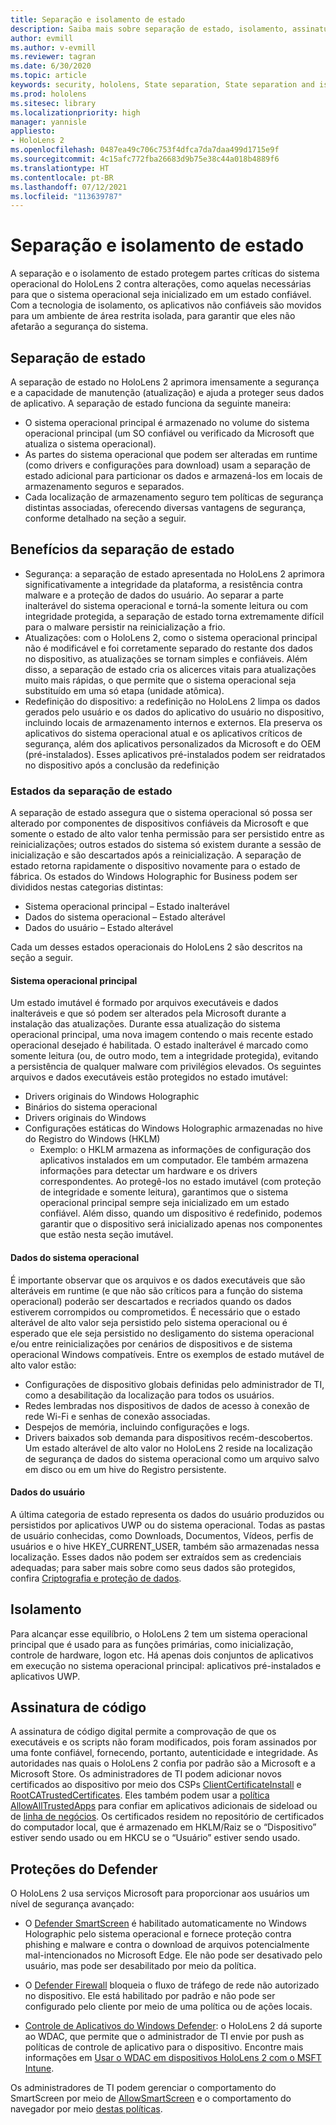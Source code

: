 ```yaml
---
title: Separação e isolamento de estado
description: Saiba mais sobre separação de estado, isolamento, assinatura de código e aplicativos do Defender no dispositivo de realidade misturada do HoloLens 2.
author: evmill
ms.author: v-evmill
ms.reviewer: tagran
ms.date: 6/30/2020
ms.topic: article
keywords: security, hololens, State separation, State separation and isolation, hololens 2, hololens2 security, security overview, security architecture, architecture, hololens 2 architecture
ms.prod: hololens
ms.sitesec: library
ms.localizationpriority: high
manager: yannisle
appliesto:
- HoloLens 2
ms.openlocfilehash: 0487ea49c706c753f4dfca7da7daa499d1715e9f
ms.sourcegitcommit: 4c15afc772fba26683d9b75e38c44a018b4889f6
ms.translationtype: HT
ms.contentlocale: pt-BR
ms.lasthandoff: 07/12/2021
ms.locfileid: "113639787"
---
```

# <a name="state-separation-and-isolation"></a>Separação e isolamento de estado

A separação e o isolamento de estado protegem partes críticas do sistema operacional do HoloLens 2 contra alterações, como aquelas necessárias para que o sistema operacional seja inicializado em um estado confiável. Com a tecnologia de isolamento, os aplicativos não confiáveis são movidos para um ambiente de área restrita isolada, para garantir que eles não afetarão a segurança do sistema.

## <a name="state-separation"></a>Separação de estado

A separação de estado no HoloLens 2 aprimora imensamente a segurança e a capacidade de manutenção (atualização) e ajuda a proteger seus dados de aplicativo.  A separação de estado funciona da seguinte maneira:
  * O sistema operacional principal é armazenado no volume do sistema operacional principal (um SO confiável ou verificado da Microsoft que atualiza o sistema operacional).
  * As partes do sistema operacional que podem ser alteradas em runtime (como drivers e configurações para download) usam a separação de estado adicional para particionar os dados e armazená-los em locais de armazenamento seguros e separados.
  * Cada localização de armazenamento seguro tem políticas de segurança distintas associadas, oferecendo diversas vantagens de segurança, conforme detalhado na seção a seguir.

## <a name="state-separation-benefits"></a>Benefícios da separação de estado

  * Segurança: a separação de estado apresentada no HoloLens 2 aprimora significativamente a integridade da plataforma, a resistência contra malware e a proteção de dados do usuário. Ao separar a parte inalterável do sistema operacional e torná-la somente leitura ou com integridade protegida, a separação de estado torna extremamente difícil para o malware persistir na reinicialização a frio. 
  * Atualizações: com o HoloLens 2, como o sistema operacional principal não é modificável e foi corretamente separado do restante dos dados no dispositivo, as atualizações se tornam simples e confiáveis.  Além disso, a separação de estado cria os alicerces vitais para atualizações muito mais rápidas, o que permite que o sistema operacional seja substituído em uma só etapa (unidade atômica).
  * Redefinição do dispositivo: a redefinição no HoloLens 2 limpa os dados gerados pelo usuário e os dados do aplicativo do usuário no dispositivo, incluindo locais de armazenamento internos e externos. Ela preserva os aplicativos do sistema operacional atual e os aplicativos críticos de segurança, além dos aplicativos personalizados da Microsoft e do OEM (pré-instalados). Esses aplicativos pré-instalados podem ser reidratados no dispositivo após a conclusão da redefinição

### <a name="state-separation-states"></a>Estados da separação de estado

A separação de estado assegura que o sistema operacional só possa ser alterado por componentes de dispositivos confiáveis da Microsoft e que somente o estado de alto valor tenha permissão para ser persistido entre as reinicializações; outros estados do sistema só existem durante a sessão de inicialização e são descartados após a reinicialização. A separação de estado retorna rapidamente o dispositivo novamente para o estado de fábrica. Os estados do Windows Holographic for Business podem ser divididos nestas categorias distintas:
  * Sistema operacional principal – Estado inalterável
  * Dados do sistema operacional – Estado alterável 
  * Dados do usuário – Estado alterável

Cada um desses estados operacionais do HoloLens 2 são descritos na seção a seguir.

#### <a name="core-operating-system"></a>Sistema operacional principal

Um estado imutável é formado por arquivos executáveis e dados inalteráveis e que só podem ser alterados pela Microsoft durante a instalação das atualizações. Durante essa atualização do sistema operacional principal, uma nova imagem contendo o mais recente estado operacional desejado é habilitada.
O estado inalterável é marcado como somente leitura (ou, de outro modo, tem a integridade protegida), evitando a persistência de qualquer malware com privilégios elevados. Os seguintes arquivos e dados executáveis estão protegidos no estado imutável:
  * Drivers originais do Windows Holographic
  * Binários do sistema operacional
  * Drivers originais do Windows
  * Configurações estáticas do Windows Holographic armazenadas no hive do Registro do Windows (HKLM)
    * Exemplo: o HKLM armazena as informações de configuração dos aplicativos instalados em um computador. Ele também armazena informações para detectar um hardware e os drivers correspondentes.
Ao protegê-los no estado imutável (com proteção de integridade e somente leitura), garantimos que o sistema operacional principal sempre seja inicializado em um estado confiável. Além disso, quando um dispositivo é redefinido, podemos garantir que o dispositivo será inicializado apenas nos componentes que estão nesta seção imutável. 

#### <a name="operating-system-data"></a>Dados do sistema operacional 

É importante observar que os arquivos e os dados executáveis que são alteráveis em runtime (e que não são críticos para a função do sistema operacional) poderão ser descartados e recriados quando os dados estiverem corrompidos ou comprometidos. É necessário que o estado alterável de alto valor seja persistido pelo sistema operacional ou é esperado que ele seja persistido no desligamento do sistema operacional e/ou entre reinicializações por cenários de dispositivos e de sistema operacional Windows compatíveis. Entre os exemplos de estado mutável de alto valor estão:
  * Configurações de dispositivo globais definidas pelo administrador de TI, como a desabilitação da localização para todos os usuários.
  * Redes lembradas nos dispositivos de dados de acesso à conexão de rede Wi-Fi e senhas de conexão associadas.
  * Despejos de memória, incluindo configurações e logs.
  * Drivers baixados sob demanda para dispositivos recém-descobertos.
Um estado alterável de alto valor no HoloLens 2 reside na localização de segurança de dados do sistema operacional como um arquivo salvo em disco ou em um hive do Registro persistente.

#### <a name="user-data"></a>Dados do usuário

A última categoria de estado representa os dados do usuário produzidos ou persistidos por aplicativos UWP ou do sistema operacional. Todas as pastas de usuário conhecidas, como Downloads, Documentos, Vídeos, perfis de usuários e o hive HKEY_CURRENT_USER, também são armazenadas nessa localização. Esses dados não podem ser extraídos sem as credenciais adequadas; para saber mais sobre como seus dados são protegidos, confira [Criptografia e proteção de dados](security-encryption-data-protection.md).

##  <a name="isolation"></a>Isolamento

Para alcançar esse equilíbrio, o HoloLens 2 tem um sistema operacional principal que é usado para as funções primárias, como inicialização, controle de hardware, logon etc. Há apenas dois conjuntos de aplicativos em execução no sistema operacional principal: aplicativos pré-instalados e aplicativos UWP.

## <a name="code-signing"></a>Assinatura de código

A assinatura de código digital permite a comprovação de que os executáveis e os scripts não foram modificados, pois foram assinados por uma fonte confiável, fornecendo, portanto, autenticidade e integridade. As autoridades nas quais o HoloLens 2 confia por padrão são a Microsoft e a Microsoft Store. Os administradores de TI podem adicionar novos certificados ao dispositivo por meio dos CSPs [ClientCertificateInstall](/windows/client-management/mdm/clientcertificateinstall-csp) e [RootCATrustedCertificates](/windows/client-management/mdm/rootcacertificates-csp). Eles também podem usar a [política AllowAllTrustedApps](/windows/client-management/mdm/policy-csp-applicationmanagement#applicationmanagement-allowalltrustedapps) para confiar em aplicativos adicionais de sideload ou de [linha de negócios](/intune/apps/lob-apps-windows). Os certificados residem no repositório de certificados do computador local, que é armazenado em HKLM/Raiz se o “Dispositivo” estiver sendo usado ou em HKCU se o “Usuário” estiver sendo usado.

## <a name="defender-protections"></a>Proteções do Defender
O HoloLens 2 usa serviços Microsoft para proporcionar aos usuários um nível de segurança avançado:

* O [Defender SmartScreen](/windows/security/threat-protection/microsoft-defender-smartscreen/microsoft-defender-smartscreen-overview) é habilitado automaticamente no Windows Holographic pelo sistema operacional e fornece proteção contra phishing e malware e contra o download de arquivos potencialmente mal-intencionados no Microsoft Edge. Ele não pode ser desativado pelo usuário, mas pode ser desabilitado por meio da política.

* O [Defender Firewall](/windows/security/threat-protection/windows-firewall/windows-firewall-with-advanced-security) bloqueia o fluxo de tráfego de rede não autorizado no dispositivo. Ele está habilitado por padrão e não pode ser configurado pelo cliente por meio de uma política ou de ações locais. 

* [Controle de Aplicativos do Windows Defender](/windows/security/threat-protection/windows-defender-application-control/wdac-and-applocker-overview): o HoloLens 2 dá suporte ao WDAC, que permite que o administrador de TI envie por push as políticas de controle de aplicativo para o dispositivo. Encontre mais informações em [Usar o WDAC em dispositivos HoloLens 2 com o MSFT Intune](/mem/intune/configuration/custom-profile-hololens). 

Os administradores de TI podem gerenciar o comportamento do SmartScreen por meio de [AllowSmartScreen](/windows/client-management/mdm/policy-csp-browser#browser-allowsmartscreen) e o comportamento do navegador por meio [destas políticas](/windows/client-management/mdm/policy-csps-supported-by-hololens2). 

